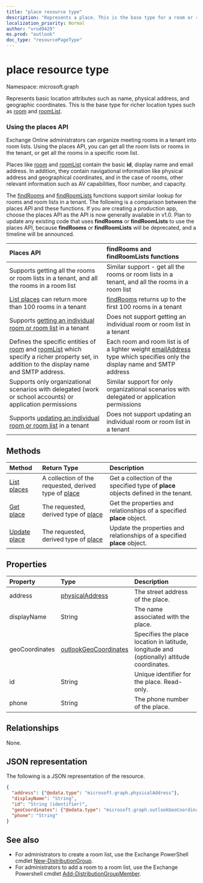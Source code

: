 ```yaml
---
title: "place resource type"
description: "Represents a place. This is the base type for a room or roomList."
localization_priority: Normal
author: "vrod9429"
ms.prod: "outlook"
doc_type: "resourcePageType"
---
```


# place resource type

Namespace: microsoft.graph

Represents basic location attributes such as name, physical address, and geographic coordinates. This is the base type for richer location types such as [room](room.md) and [roomList](roomlist.md).

### Using the places API
Exchange Online administrators can organize meeting rooms in a tenant into room lists. Using the places API, you can get all the room lists or rooms in the tenant, or get all the rooms in a specific room list.

Places like [room](room.md) and [roomList](roomlist.md) contain the basic **id**, display name and email address. In addition, they contain navigational information like physical address and geographical coordinates, and in the case of rooms, other relevant information such as AV capabilities, floor number, and capacity.

The [findRooms](https://docs.microsoft.com/graph/api/user-findrooms?view=graph-rest-beta&tabs=http) and [findRoomLists](https://docs.microsoft.com/graph/api/user-findroomlists?view=graph-rest-beta) functions support similar lookup for rooms and room lists in a tenant. The following is a comparison between the places API and these functions.  If you are creating a production app, choose the places API as the API is now generally available in v1.0. Plan to update any existing code that uses **findRooms** or **findRoomLists** to use the places API, because **findRooms** or **findRoomLists** will be deprecated, and a timeline will be announced.

|Places API |findRooms and findRoomLists functions|
|:------------------------------------|:-----------------------------|
|Supports getting all the rooms or room lists in a tenant, and all the rooms in a room list | Similar support - get all the rooms or room lists in a tenant, and all the rooms in a room list|
|[List places](../api/place-list.md) can return more than 100 rooms in a tenant | [findRooms](https://docs.microsoft.com/graph/api/user-findrooms?view=graph-rest-beta&tabs=http) returns up to the first 100 rooms in a tenant |
|Supports [getting an individual room or room list](../api/place-get.md) in a tenant | Does not support getting an individual room or room list in a tenant
|Defines the specific entities of [room](room.md) and [roomList](roomlist.md) which specify a richer property set, in addition to the display name and SMTP address. | Each room and room list is of a lighter weight [emailAddress](emailaddress.md) type which specifies only the display name and SMTP address|
|Supports only organizational scenarios with delegated (work or school accounts) or application permissions | Similar support for only organizational scenarios with delegated or application permissions|
|Supports [updating an individual room or room list](../api/place-update.md) in a tenant | Does not support updating an individual room or room list in a tenant

## Methods

| Method                              | Return Type                  | Description |
|:------------------------------------|:-----------------------------|:--------|
| [List places](../api/place-list.md) | A collection of the requested, derived type of [place](place.md) | Get a collection of the specified type of **place** objects defined in the tenant. |
| [Get place](../api/place-get.md)    | The requested, derived type of [place](place.md)            | Get the properties and relationships of a specified **place** object. |
| [Update place](../api/place-update.md)    | The requested, derived type of [place](place.md)            | Update the properties and relationships of a specified **place** object. |

## Properties

| Property       | Type                                              | Description |
|:---------------|:--------------------------------------------------|:--------|
| address        | [physicalAddress](physicaladdress.md)             | The street address of the place. |
| displayName    | String                                            | The name associated with the place. |
| geoCoordinates | [outlookGeoCoordinates](outlookgeocoordinates.md) | Specifies the place location in latitude, longitude and (optionally) altitude coordinates. |
| id             | String                                            | Unique identifier for the place. Read-only. |
| phone          | String                                            | The phone number of the place. |

## Relationships

None.

## JSON representation

The following is a JSON representation of the resource.

<!-- {
  "blockType": "resource",
  "optionalProperties": [

  ],
  "@odata.type": "microsoft.graph.place",
  "baseType": ""
}-->

```json
{
  "address": {"@odata.type": "microsoft.graph.physicalAddress"},
  "displayName": "String",
  "id": "String (identifier)",
  "geoCoordinates": {"@odata.type": "microsoft.graph.outlookGeoCoordinates"},
  "phone": "String"
}
```

## See also
- For administrators to create a room list, use the Exchange PowerShell cmdlet [New-DistributionGroup](https://docs.microsoft.com/powershell/module/exchange/users-and-groups/new-distributiongroup?view=exchange-ps).
- For administrators to add a room to a room list, use the Exchange Powershell cmdlet [Add-DistributionGroupMember](https://docs.microsoft.com/powershell/module/exchange/users-and-groups/add-distributiongroupmember?view=exchange-ps).

<!-- uuid: 16cd6b66-4b1a-43a1-adaf-3a886856ed98
2019-02-04 14:57:30 UTC -->
<!-- {
  "type": "#page.annotation",
  "description": "place resource",
  "keywords": "",
  "section": "documentation",
  "tocPath": ""
}-->
